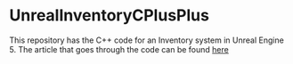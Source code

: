 # UnrealInventoryCPlusPlus

This repository has the C++ code for an Inventory system in Unreal Engine 5. The article that goes through the code can be found [here](https://minigamedevweb.web.app/gamedev/inventory-system-post/creating-an-inventory-system/)